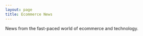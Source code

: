 ```yaml
---
layout: page
title: Ecommerce News
---
```


News from the fast-paced world of ecommerce and technology.

<script language="javascript" src="https://pinboard.in//widgets/v1/linkroll/?user=klyhrd&count=40&tag=commerce"></script>